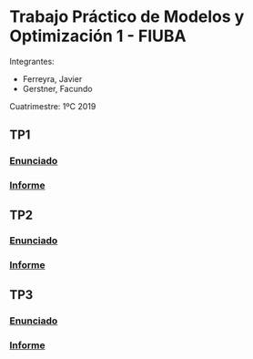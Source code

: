 # Trabajo Práctico de Modelos y Optimización 1 - FIUBA

Integrantes:
* Ferreyra, Javier
* Gerstner, Facundo

Cuatrimestre: 1ºC 2019

## TP1

### [Enunciado](https://github.com/javier2409/Modelos1/blob/master/Trabajo_Practico_1er_Cuatrimestrestre_2019.pdf)

### [Informe](https://github.com/javier2409/Modelos1/blob/master/TP1/Informe.pdf)

## TP2

### [Enunciado](https://github.com/javier2409/Modelos1/blob/master/TP2/Trabajo_Practico_1er_Cuatrimestrestre_2019_Segunda_Entrega.pdf)

### [Informe](https://github.com/javier2409/Modelos1/blob/master/TP2/Modelos_1_TP.pdf)

## TP3

### [Enunciado](https://github.com/javier2409/Modelos1/blob/master/TP3/Trabajo_Practico_1er_Cuatrimestrestre_2019_Tercera_Entrega.pdf)

### [Informe](https://github.com/javier2409/Modelos1/blob/master/TP3/Modelos_1_TP.pdf)
